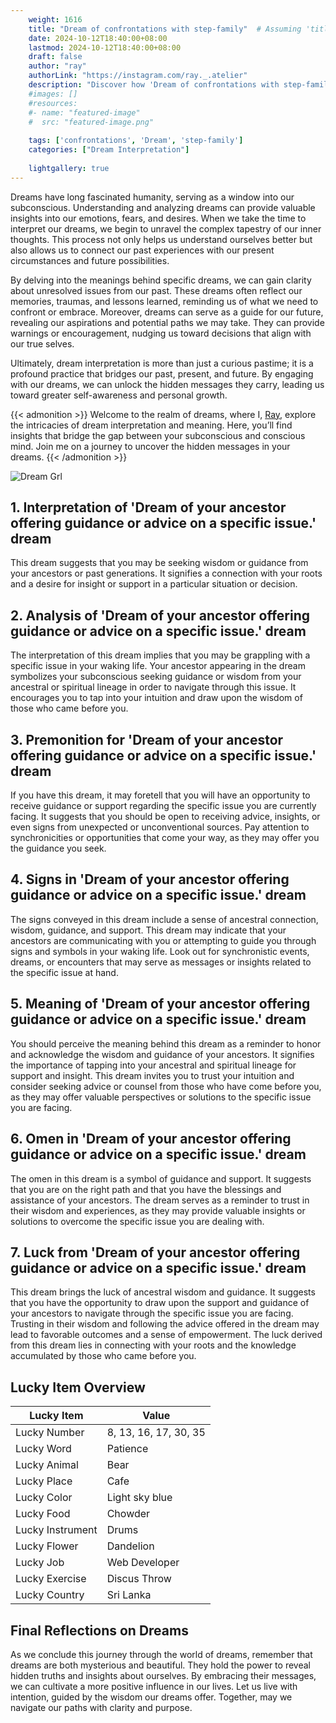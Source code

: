 ```yaml
---
    weight: 1616
    title: "Dream of confrontations with step-family"  # Assuming 'title' column exists
    date: 2024-10-12T18:40:00+08:00
    lastmod: 2024-10-12T18:40:00+08:00
    draft: false
    author: "ray"
    authorLink: "https://instagram.com/ray._.atelier"
    description: "Discover how 'Dream of confrontations with step-family' can interpret your future and uncover its significant meanings in your life."
    #images: []
    #resources:
    #- name: "featured-image"
    #  src: "featured-image.png"
    
    tags: ['confrontations', 'Dream', 'step-family']
    categories: ["Dream Interpretation"]
    
    lightgallery: true
---
```

    
Dreams have long fascinated humanity, serving as a window into our subconscious. Understanding and analyzing dreams can provide valuable insights into our emotions, fears, and desires. When we take the time to interpret our dreams, we begin to unravel the complex tapestry of our inner thoughts. This process not only helps us understand ourselves better but also allows us to connect our past experiences with our present circumstances and future possibilities.

By delving into the meanings behind specific dreams, we can gain clarity about unresolved issues from our past. These dreams often reflect our memories, traumas, and lessons learned, reminding us of what we need to confront or embrace. Moreover, dreams can serve as a guide for our future, revealing our aspirations and potential paths we may take. They can provide warnings or encouragement, nudging us toward decisions that align with our true selves.

Ultimately, dream interpretation is more than just a curious pastime; it is a profound practice that bridges our past, present, and future. By engaging with our dreams, we can unlock the hidden messages they carry, leading us toward greater self-awareness and personal growth.

{{< admonition >}}
Welcome to the realm of dreams, where I, [Ray](https://instagram.com/ray._.atelier), explore the intricacies of dream interpretation and meaning. Here, you’ll find insights that bridge the gap between your subconscious and conscious mind. Join me on a journey to uncover the hidden messages in your dreams.
{{< /admonition >}}

![Dream Grl](https://cdn.pixabay.com/photo/2017/11/02/03/35/gothic-2910057_1280.jpg "Dream Grl")

## 1. Interpretation of 'Dream of your ancestor offering guidance or advice on a specific issue.' dream
 This dream suggests that you may be seeking wisdom or guidance from your ancestors or past generations. It signifies a connection with your roots and a desire for insight or support in a particular situation or decision.

## 2. Analysis of 'Dream of your ancestor offering guidance or advice on a specific issue.' dream
 The interpretation of this dream implies that you may be grappling with a specific issue in your waking life. Your ancestor appearing in the dream symbolizes your subconscious seeking guidance or wisdom from your ancestral or spiritual lineage in order to navigate through this issue. It encourages you to tap into your intuition and draw upon the wisdom of those who came before you.

## 3. Premonition for 'Dream of your ancestor offering guidance or advice on a specific issue.' dream
 If you have this dream, it may foretell that you will have an opportunity to receive guidance or support regarding the specific issue you are currently facing. It suggests that you should be open to receiving advice, insights, or even signs from unexpected or unconventional sources. Pay attention to synchronicities or opportunities that come your way, as they may offer you the guidance you seek.

## 4. Signs in 'Dream of your ancestor offering guidance or advice on a specific issue.' dream
 The signs conveyed in this dream include a sense of ancestral connection, wisdom, guidance, and support. This dream may indicate that your ancestors are communicating with you or attempting to guide you through signs and symbols in your waking life. Look out for synchronistic events, dreams, or encounters that may serve as messages or insights related to the specific issue at hand.

## 5. Meaning of 'Dream of your ancestor offering guidance or advice on a specific issue.' dream
 You should perceive the meaning behind this dream as a reminder to honor and acknowledge the wisdom and guidance of your ancestors. It signifies the importance of tapping into your ancestral and spiritual lineage for support and insight. This dream invites you to trust your intuition and consider seeking advice or counsel from those who have come before you, as they may offer valuable perspectives or solutions to the specific issue you are facing.

## 6. Omen in 'Dream of your ancestor offering guidance or advice on a specific issue.' dream
 The omen in this dream is a symbol of guidance and support. It suggests that you are on the right path and that you have the blessings and assistance of your ancestors. The dream serves as a reminder to trust in their wisdom and experiences, as they may provide valuable insights or solutions to overcome the specific issue you are dealing with.

## 7. Luck from 'Dream of your ancestor offering guidance or advice on a specific issue.' dream
 This dream brings the luck of ancestral wisdom and guidance. It suggests that you have the opportunity to draw upon the support and guidance of your ancestors to navigate through the specific issue you are facing. Trusting in their wisdom and following the advice offered in the dream may lead to favorable outcomes and a sense of empowerment. The luck derived from this dream lies in connecting with your roots and the knowledge accumulated by those who came before you.

## Lucky Item Overview
| Lucky Item          | Value              |
|---------------|--------------------|
| Lucky Number        | 8, 13, 16, 17, 30, 35  |
| Lucky Word          | Patience |
| Lucky Animal        | Bear |
| Lucky Place         | Cafe     |
| Lucky Color         | Light sky blue     |
| Lucky Food          | Chowder      |
| Lucky Instrument    | Drums |
| Lucky Flower        | Dandelion    |
| Lucky Job           | Web Developer       |
| Lucky Exercise      | Discus Throw  |
| Lucky Country       | Sri Lanka    |


##  Final Reflections on Dreams

As we conclude this journey through the world of dreams, remember that dreams are both mysterious and beautiful. They hold the power to reveal hidden truths and insights about ourselves. By embracing their messages, we can cultivate a more positive influence in our lives. Let us live with intention, guided by the wisdom our dreams offer. Together, may we navigate our paths with clarity and purpose.

